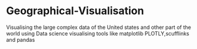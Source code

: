 # Geographical-Visualisation
Visualising the large complex data of the United states and other part of the world using Data science visualising tools like matplotlib PLOTLY,scufflinks and pandas
